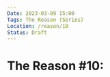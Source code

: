 ```yaml
---
Date: 2023-03-09 15:00
Tags: The Reason (Series)
Location: /reason/10
Status: Draft
---
```


# The Reason #10: